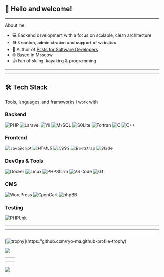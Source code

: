 <!-- ## Hi there 👋 -->
<h2>👋 Hello and welcome!</h2>
<hr>
About me:
<p></p>
<ul>
  <li>💻 Backend development with a focus on scalable, clean architecture</li>
  <li>🛠️ Creation, administration and support of websites</li>
  <li>📝 Author of <a href="http://valsy.ru/category/blog/">Posts for Software Developers</a></li>
  <li>🌐 Based in Moscow</li>
  <li>👍 Fan of skiing, kayaking & programming</li>
</ul>
<!--<h2>🛠 Tech Stack</h2>
<quote>Tools, languages, and frameworks I work with</quote>
<p></p>
<h3>Backend</h3>
PHP (Laravel, Yii 2), MySQL, SQLite, phpMyAdmin, Fortran, C/C++
<h3>Frontend</h3>
JavaScript, HTML5, CSS3, Bootstrap, Blade, XML
<h3>DevOps & Environment, IDE</h3>
Docker, WSL, Docker compose, Linux, phpStorm, Visual Studio Code
<h3>CMS</h3>
Wordpress, OpenCart, phpBB
<h3>Tests</h3>
PHPUnit-->
<hr>
<hr>
<h2>🛠 Tech Stack</h2>
<quote>Tools, languages, and frameworks I work with</quote>

### Backend
![PHP](https://img.shields.io/badge/PHP-777BB4?style=for-the-badge&logo=php&logoColor=white)
![Laravel](https://img.shields.io/badge/Laravel-FF2D20?style=for-the-badge&logo=laravel&logoColor=white)
![Yii](https://img.shields.io/badge/Yii_2-007ACC?style=for-the-badge)
![MySQL](https://img.shields.io/badge/MySQL-4479A1?style=for-the-badge&logo=mysql&logoColor=white)
![SQLite](https://img.shields.io/badge/SQLite-003B57?style=for-the-badge&logo=sqlite&logoColor=white)
![Fortran](https://img.shields.io/badge/Fortran-734F96?style=for-the-badge)
![C](https://img.shields.io/badge/C-A8B9CC?style=for-the-badge&logo=c&logoColor=black)
![C++](https://img.shields.io/badge/C++-00599C?style=for-the-badge&logo=c%2B%2B&logoColor=white)

### Frontend
![JavaScript](https://img.shields.io/badge/JavaScript-F7DF1E?style=for-the-badge&logo=javascript&logoColor=black)
![HTML5](https://img.shields.io/badge/HTML5-E34F26?style=for-the-badge&logo=html5&logoColor=white)
![CSS3](https://img.shields.io/badge/CSS3-1572B6?style=for-the-badge&logo=css3&logoColor=white)
![Bootstrap](https://img.shields.io/badge/Bootstrap-7952B3?style=for-the-badge&logo=bootstrap&logoColor=white)
![Blade](https://img.shields.io/badge/Blade-FF2D20?style=for-the-badge&logo=laravel&logoColor=white)

### DevOps & Tools
![Docker](https://img.shields.io/badge/Docker-2496ED?style=for-the-badge&logo=docker&logoColor=white)
![Linux](https://img.shields.io/badge/Linux-FCC624?style=for-the-badge&logo=linux&logoColor=black)
![PHPStorm](https://img.shields.io/badge/PHPStorm-000000?style=for-the-badge&logo=phpstorm&logoColor=white)
![VS Code](https://img.shields.io/badge/VS_Code-007ACC?style=for-the-badge&logo=visual-studio-code&logoColor=white)
![Git](https://img.shields.io/badge/Git-F05032?style=for-the-badge&logo=git&logoColor=white)

### CMS
![WordPress](https://img.shields.io/badge/WordPress-21759B?style=for-the-badge&logo=wordpress&logoColor=white)
![OpenCart](https://img.shields.io/badge/OpenCart-34BC9B?style=for-the-badge)
![phpBB](https://img.shields.io/badge/phpBB-7898BB?style=for-the-badge)

### Testing
![PHPUnit](https://img.shields.io/badge/PHPUnit-366488?style=for-the-badge)

<hr>


<hr>
<!--<table>
  <tr>
    <td><img src="https://skillicons.dev/icons?i=php" /><br>PHP</td>
    <td><img src="https://skillicons.dev/icons?i=laravel" /><br>Laravel  </td>
    <td><img src="https://skillicons.dev/icons?i=mysql" /><br>MySQL</td>
    <td><img src="https://skillicons.dev/icons?i=sqlite" /><br>SqLite</td>
  <td><code><img height="40" src="https://raw.githubusercontent.com/devicons/devicon/master/icons/c/c-original.svg" alt="C"/></code><br>C</td>
  <td><code><img height="40" src="https://raw.githubusercontent.com/devicons/devicon/master/icons/cplusplus/cplusplus-original.svg" alt="C++"/></code><br>C++</td>
  </tr>
</table>-->
<hr>

[![trophy](https://github-profile-trophy.vercel.app/?username=Valsym&rank=-?)](https://github.com/ryo-ma/github-profile-trophy)

<!--[![Top Langs](https://github-readme-stats.vercel.app/api/top-langs/?username=Valsym&layout=compact)](https://github.com/Valsym/github-readme-stats)-->

![](http://github-profile-summary-cards.vercel.app/api/cards/profile-details?username=Valsym&theme=default)
<table>
  <tr>
    <td><img src="http://github-profile-summary-cards.vercel.app/api/cards/repos-per-language?username=Valsym&theme=default" alt=""></td>
    <td><img src="http://github-profile-summary-cards.vercel.app/api/cards/most-commit-language?username=Valsym&theme=default" alt=""></td>
  </tr>
  <tr>
    <td><img src="http://github-profile-summary-cards.vercel.app/api/cards/stats?username=Valsym&theme=default" alt=""></td>
    <td><img src="http://github-profile-summary-cards.vercel.app/api/cards/productive-time?username=Valsym&theme=default&utcOffset=8" alt=""></td>
  </tr>
</table>

![](https://komarev.com/ghpvc/?username=Valsym)
  
<!--

**Valsym/Valsym** is a ✨ _special_ ✨ repository because its `README.md` (this file) appears on your GitHub profile.

Here are some ideas to get you started:

- 🔭 I’m currently working on ...
- 🌱 I’m currently learning ...
- 👯 I’m looking to collaborate on ...
- 🤔 I’m looking for help with ...
- 💬 Ask me about ...
- 📫 How to reach me: ...
- 😄 Pronouns: ...
- ⚡ Fun fact: ...
-->
